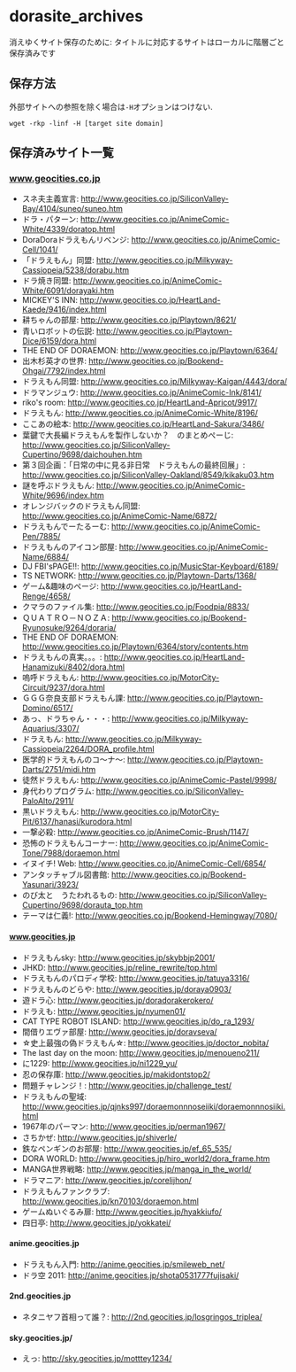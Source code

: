 # dorasite_archives
消えゆくサイト保存のために: タイトルに対応するサイトはローカルに階層ごと保存済みです


## 保存方法
外部サイトへの参照を除く場合は`-H`オプションはつけない. 

```
wget -rkp -linf -H [target site domain]
```

## 保存済みサイト一覧

### www.geocities.co.jp

* スネ夫主義宣言: http://www.geocities.co.jp/SiliconValley-Bay/4104/suneo/suneo.htm
* ドラ・パターン: http://www.geocities.co.jp/AnimeComic-White/4339/doratop.html
* DoraDoraドラえもんリベンジ: http://www.geocities.co.jp/AnimeComic-Cell/1041/
* 「ドラえもん」同盟: http://www.geocities.co.jp/Milkyway-Cassiopeia/5238/dorabu.htm
* ドラ焼き同盟: http://www.geocities.co.jp/AnimeComic-White/6091/dorayaki.htm
* MICKEY'S INN: http://www.geocities.co.jp/HeartLand-Kaede/9416/index.html
* 耕ちゃんの部屋: http://www.geocities.co.jp/Playtown/8621/
* 青いロボットの伝説: http://www.geocities.co.jp/Playtown-Dice/6159/dora.html
* THE END OF DORAEMON: http://www.geocities.co.jp/Playtown/6364/
* 出木杉英才の世界: http://www.geocities.co.jp/Bookend-Ohgai/7792/index.html
* ドラえもん同盟: http://www.geocities.co.jp/Milkyway-Kaigan/4443/dora/
* ドラマンジュウ: http://www.geocities.co.jp/AnimeComic-Ink/8141/
* riko's room: http://www.geocities.co.jp/HeartLand-Apricot/9917/
* ドラえもん: http://www.geocities.co.jp/AnimeComic-White/8196/
* ここあの絵本: http://www.geocities.co.jp/HeartLand-Sakura/3486/
* 葉鍵で大長編ドラえもんを製作しないか？　のまとめぺーじ: http://www.geocities.co.jp/SiliconValley-Cupertino/9698/daichouhen.htm
* 第３回企画：「日常の中に見る非日常　ドラえもんの最終回展」: http://www.geocities.co.jp/SiliconValley-Oakland/8549/kikaku03.htm
* 謎を呼ぶドラえもん: http://www.geocities.co.jp/AnimeComic-White/9696/index.htm
* オレンジバックのドラえもん同盟: http://www.geocities.co.jp/AnimeComic-Name/6872/
* ドラえもんでーたるーむ: http://www.geocities.co.jp/AnimeComic-Pen/7885/
* ドラえもんのアイコン部屋: http://www.geocities.co.jp/AnimeComic-Name/6884/
* DJ FBI'sPAGE!!: http://www.geocities.co.jp/MusicStar-Keyboard/6189/
* TS NETWORK: http://www.geocities.co.jp/Playtown-Darts/1368/
* ゲーム&趣味のページ: http://www.geocities.co.jp/HeartLand-Renge/4658/
* クマラのファイル集: http://www.geocities.co.jp/Foodpia/8833/
* ＱＵＡＴＲＯ－ＮＯＺＡ: http://www.geocities.co.jp/Bookend-Ryunosuke/9264/doraria/
* THE END OF DORAEMON: http://www.geocities.co.jp/Playtown/6364/story/contents.htm
* ドラえもんの真実。。。: http://www.geocities.co.jp/HeartLand-Hanamizuki/8402/dora.html
* 嗚呼ドラえもん: http://www.geocities.co.jp/MotorCity-Circuit/9237/dora.html
* ＧＧＧ奈良支部ドラえもん課: http://www.geocities.co.jp/Playtown-Domino/6517/
* あっ、ドラちゃん・・・: http://www.geocities.co.jp/Milkyway-Aquarius/3307/
* ドラえもん: http://www.geocities.co.jp/Milkyway-Cassiopeia/2264/DORA_profile.html
* 医学的ドラえもんのコ～ナ～: http://www.geocities.co.jp/Playtown-Darts/2751/midi.htm
* 徒然ドラえもん: http://www.geocities.co.jp/AnimeComic-Pastel/9998/
* 身代わりプログラム: http://www.geocities.co.jp/SiliconValley-PaloAlto/2911/
* 黒いドラえもん: http://www.geocities.co.jp/MotorCity-Pit/6137/hanasi/kurodora.html
* 一撃必殺: http://www.geocities.co.jp/AnimeComic-Brush/1147/
* 恐怖のドラえもんコーナー: http://www.geocities.co.jp/AnimeComic-Tone/7988/doraemon.html
* イヌイチ! Web: http://www.geocities.co.jp/AnimeComic-Cell/6854/
* アンタッチャブル図書館: http://www.geocities.co.jp/Bookend-Yasunari/3923/
* のび太と　うたわれるもの: http://www.geocities.co.jp/SiliconValley-Cupertino/9698/dorauta_top.htm
* テーマは仁義!: http://www.geocities.co.jp/Bookend-Hemingway/7080/

#### www.geocities.jp

* ドラえもんsky: http://www.geocities.jp/skybbjp2001/
* JHKD: http://www.geocities.jp/reline_rewrite/top.html
* ドラえもんのパロディ学校: http://www.geocities.jp/tatuya3316/
* ドラえもんのどらや: http://www.geocities.jp/doraya0903/
* 遊ドラ心: http://www.geocities.jp/doradorakerokero/
* ドラえも: http://www.geocities.jp/nyumen01/
* CAT TYPE ROBOT ISLAND: http://www.geocities.jp/do_ra_1293/
* 間借りエヴァ部屋: http://www.geocities.jp/doravseva/
* ☆史上最強の偽ドラえもん☆: http://www.geocities.jp/doctor_nobita/
* The last day on the moon: http://www.geocities.jp/menoueno211/
* に1229: http://www.geocities.jp/ni1229_yu/
* 忍の保存庫: http://www.geocities.jp/makidontstop2/
* 問題チャレンジ！: http://www.geocities.jp/challenge_test/
* ドラえもんの聖域: http://www.geocities.jp/qjnks997/doraemonnnoseiiki/doraemonnnosiiki.html
* 1967年のパーマン: http://www.geocities.jp/perman1967/
* さちかぜ: http://www.geocities.jp/shiverle/
* 鉄なペンギンのお部屋: http://www.geocities.jp/ef_65_535/
* DORA WORLD: http://www.geocities.jp/hiro_world2/dora_frame.htm
* MANGA世界戦略: http://www.geocities.jp/manga_in_the_world/
* ドラマニア: http://www.geocities.jp/corelijhon/
* ドラえもんファンクラブ: http://www.geocities.jp/kn70103/doraemon.html
* ゲームぬいぐるみ扉: http://www.geocities.jp/hyakkiufo/
* 四日亭: http://www.geocities.jp/yokkatei/

#### anime.geocities.jp

* ドラえもん入門: http://anime.geocities.jp/smileweb_net/
* ドラ空 2011: http://anime.geocities.jp/shota0531777fujisaki/

#### 2nd.geocities.jp
* ネタニヤフ首相って誰？: http://2nd.geocities.jp/losgringos_triplea/

#### sky.geocities.jp/
* えっ: http://sky.geocities.jp/motttey1234/
